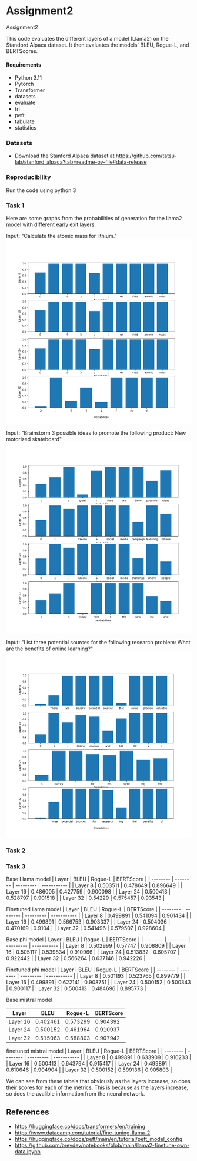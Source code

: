 # Assignment2
Assignment2

This code evaluates the different layers of a model (Llama2) on the Standord Alpaca dataset. It then evaluates the models' BLEU, Rogue-L, and BERTScores.

#### Requirements
- Python 	3.11
- Pytorch 	 
- Transformer 	
- datasets
- evaluate
- trl
- peft
- tabulate
- statistics

### Datasets
- Download the Stanford Alpaca dataset at https://github.com/tatsu-lab/stanford_alpaca?tab=readme-ov-file#data-release

### Reproducibility
Run the code using python 3

### Task 1
Here are some graphs from the probabilities of generation for the llama2 model with different early exit layers.


Input: "Calculate the atomic mass for lithium."
![Assignment2](figure1.png)

Input: "Brainstorm 3 possible ideas to promote the following product: New motorized skateboard"
![Assignment2](figure2.png)

Input: "List three potential sources for the following research problem: What are the benefits of online learning?"
![Assignment2](figure3.png)


### Task 2



### Task 3
Base Llama model
| Layer    |     BLEU |   Rogue-L |   BERTScore |
| -------- | -------- | --------- | ----------- |
| Layer 8  | 0.503511 |  0.478649 |    0.896649 |
| Layer 16 | 0.486005 |  0.427759 |    0.900098 |
| Layer 24 | 0.500413 |  0.528797 |    0.901518 |
| Layer 32 | 0.54229  |  0.575457 |    0.93543  |

Finetuned llama model
| Layer    |     BLEU |   Rogue-L |   BERTScore |
| -------- | -------- | --------- | ----------- |
| Layer 8  | 0.499891 |  0.541094 |    0.901434 |
| Layer 16 | 0.499891 |  0.566753 |    0.903337 |
| Layer 24 | 0.504036 |  0.470169 |    0.9104   |
| Layer 32 | 0.541496 |  0.579507 |    0.928604 |

Base phi model
| Layer    |     BLEU |   Rogue-L |   BERTScore |
| -------- | -------- | --------- | ----------- |
| Layer 8  | 0.502999 |  0.57747  |    0.908809 |
| Layer 16 | 0.505117 |  0.539834 |    0.910966 |
| Layer 24 | 0.513832 |  0.605707 |    0.922442 |
| Layer 32 | 0.566264 |  0.637146 |    0.942226 |

Finetuned phi model
| Layer    |     BLEU |   Rogue-L |   BERTScore |
| -------- | -------- | --------- | ----------- |
| Layer 8  | 0.501193 |  0.523765 |    0.899779 |
| Layer 16 | 0.499891 |  0.622141 |    0.908751 |
| Layer 24 | 0.500152 |  0.500343 |    0.900117 |
| Layer 32 | 0.500413 |  0.484696 |    0.895773 |

Base mistral model

| Layer    |     BLEU |   Rogue-L |   BERTScore |
| -------- | -------- | --------- | ----------- |
| Layer 16 | 0.402461 |  0.573299 |    0.904392 |
| Layer 24 | 0.500152 |  0.461964 |    0.910937 |
| Layer 32 | 0.515063 |  0.588803 |    0.907942 |

finetuned mistral model
| Layer    |     BLEU |   Rogue-L |   BERTScore |
| -------- | -------- | --------- | ----------- |
| Layer 8  | 0.499891 |  0.633909 |    0.910233 |
| Layer 16 | 0.500413 |  0.643794 |    0.915417 |
| Layer 24 | 0.499891 |  0.610646 |    0.904904 |
| Layer 32 | 0.500152 |  0.599136 |    0.905803 |

We can see from these tabels that obviously as the layers increase, so does their scores for each of the metrics. This is because as the layers increase, so does the avalible information from the neural network.


## References  
- https://huggingface.co/docs/transformers/en/training
- https://www.datacamp.com/tutorial/fine-tuning-llama-2
- https://huggingface.co/docs/peft/main/en/tutorial/peft_model_config
- https://github.com/brevdev/notebooks/blob/main/llama2-finetune-own-data.ipynb
